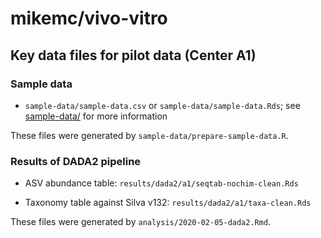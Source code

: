 # mikemc/vivo-vitro

## Key data files for pilot data (Center A1)

### Sample data

* `sample-data/sample-data.csv` or `sample-data/sample-data.Rds`; see
  [sample-data/](./sample-data/) for more information

These files were generated by `sample-data/prepare-sample-data.R`.

### Results of DADA2 pipeline

* ASV abundance table: `results/dada2/a1/seqtab-nochim-clean.Rds`

* Taxonomy table against Silva v132: `results/dada2/a1/taxa-clean.Rds`

These files were generated by `analysis/2020-02-05-dada2.Rmd`.
